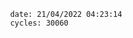 

                date: 21/04/2022 04:23:14
                cycles: 30060

                         